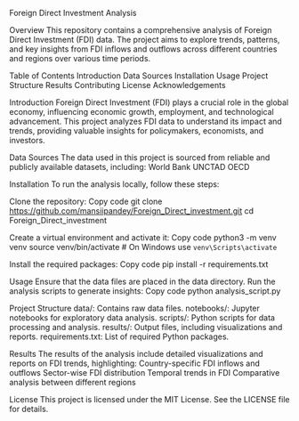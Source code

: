 Foreign Direct Investment Analysis

Overview
This repository contains a comprehensive analysis of Foreign Direct Investment (FDI) data. The project aims to explore trends, patterns, and key insights from FDI inflows and outflows across different countries and regions over various time periods.

Table of Contents
Introduction
Data Sources
Installation
Usage
Project Structure
Results
Contributing
License
Acknowledgements

Introduction
Foreign Direct Investment (FDI) plays a crucial role in the global economy, influencing economic growth, employment, and technological advancement. This project analyzes FDI data to understand its impact and trends, providing valuable insights for policymakers, economists, and investors.

Data Sources
The data used in this project is sourced from reliable and publicly available datasets, including:
World Bank
UNCTAD
OECD

Installation
To run the analysis locally, follow these steps:

Clone the repository:
Copy code
git clone https://github.com/mansiipandey/Foreign_Direct_investment.git
cd Foreign_Direct_investment

Create a virtual environment and activate it:
Copy code
python3 -m venv venv
source venv/bin/activate   # On Windows use `venv\Scripts\activate`

Install the required packages:
Copy code
pip install -r requirements.txt

Usage
Ensure that the data files are placed in the data directory.
Run the analysis scripts to generate insights:
Copy code
python analysis_script.py

Project Structure
data/: Contains raw data files.
notebooks/: Jupyter notebooks for exploratory data analysis.
scripts/: Python scripts for data processing and analysis.
results/: Output files, including visualizations and reports.
requirements.txt: List of required Python packages.

Results
The results of the analysis include detailed visualizations and reports on FDI trends, highlighting:
Country-specific FDI inflows and outflows
Sector-wise FDI distribution
Temporal trends in FDI
Comparative analysis between different regions

License
This project is licensed under the MIT License. See the LICENSE file for details.
